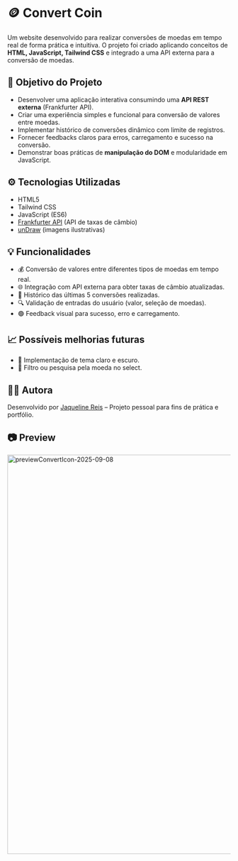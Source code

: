 # 🪙 Convert Coin

Um website desenvolvido para realizar conversões de moedas em tempo real de forma prática e intuitiva. O projeto foi criado aplicando conceitos de **HTML, JavaScript, Tailwind CSS** e integrado a uma API externa para a conversão de moedas.

## 📖 Objetivo do Projeto

- Desenvolver uma aplicação interativa consumindo uma **API REST externa** (Frankfurter API).
- Criar uma experiência simples e funcional para conversão de valores entre moedas.
- Implementar histórico de conversões dinâmico com limite de registros.
- Fornecer feedbacks claros para erros, carregamento e sucesso na conversão.
- Demonstrar boas práticas de **manipulação do DOM** e modularidade em JavaScript.

## ⚙️ Tecnologias Utilizadas

- HTML5
- Tailwind CSS
- JavaScript (ES6)
- [Frankfurter API](https://www.frankfurter.app/) (API de taxas de câmbio)
- [unDraw](https://undraw.co/illustrations) (imagens ilustrativas)

## 💡 Funcionalidades

- 💰 Conversão de valores entre diferentes tipos de moedas em tempo real.
- 🌐 Integração com API externa para obter taxas de câmbio atualizadas.
- 📝 Histórico das últimas 5 conversões realizadas.
- 🔍 Validação de entradas do usuário (valor, seleção de moedas).
- 🟢 Feedback visual para sucesso, erro e carregamento.

## 📈 Possíveis melhorias futuras

- 🌙 Implementação de tema claro e escuro.
- 🔎 Filtro ou pesquisa pela moeda no select.

## 👩‍💻 Autora

Desenvolvido por [Jaqueline Reis](https://github.com/jaquelinereiss) – Projeto pessoal para fins de prática e portfólio.

## 📷 Preview

<img width="1600" height="900" alt="previewConvertIcon-2025-09-08" src="https://github.com/user-attachments/assets/6bf05111-bfb1-4c7b-a5f5-3767e22fe5e3" />
